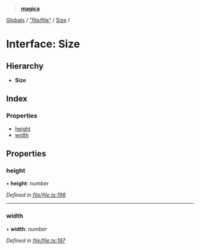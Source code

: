 > **[magica](../README.md)**

[Globals](../README.md) / ["file/file"](../modules/_file_file_.md) / [Size](_file_file_.size.md) /

# Interface: Size

## Hierarchy

* **Size**

## Index

### Properties

* [height](_file_file_.size.md#height)
* [width](_file_file_.size.md#width)

## Properties

###  height

• **height**: *number*

*Defined in [file/file.ts:198](https://github.com/cancerberoSgx/magica/blob/7866695/src/file/file.ts#L198)*

___

###  width

• **width**: *number*

*Defined in [file/file.ts:197](https://github.com/cancerberoSgx/magica/blob/7866695/src/file/file.ts#L197)*